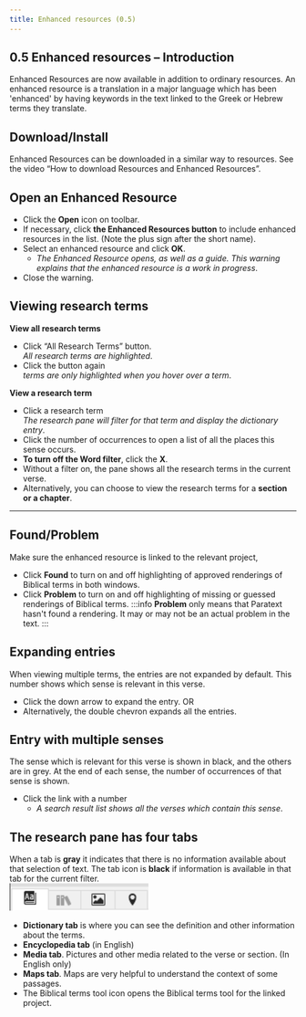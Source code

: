 ```yaml
---
title: Enhanced resources (0.5)
---
```

## 0.5 Enhanced resources – Introduction

Enhanced Resources are now available in addition to ordinary resources. An enhanced resource is a translation in a major language which has been 'enhanced' by having keywords in the text linked to the Greek or Hebrew terms they translate.

## Download/Install

Enhanced Resources can be downloaded in a similar way to resources. See the video “How to download Resources and Enhanced Resources”.

## Open an Enhanced Resource

-  Click the **Open** icon on toolbar.
-  If necessary, click **the Enhanced Resources button** to include enhanced resources in the list. (Note the plus sign after the short name).
-  Select an enhanced resource and click **OK**.  
    -  *The Enhanced Resource opens, as well as a guide. This warning explains that the enhanced resource is a work in progress*.
-  Close the warning.

## Viewing research terms

**View all research terms**
- Click “All Research Terms” button.   
   *All research terms are highlighted*.
- Click the button again  
   *terms are only highlighted when you hover over a term*.

**View a research term**
-  Click a research term  
   *The research pane will filter for that term and display the dictionary entry*. 
-  Click the number of occurrences to open a list of all the places this sense occurs.
-  **To turn off the Word filter**, click the **X**.
-  Without a filter on, the pane shows all the research terms in the current verse. 
-  Alternatively, you can choose to view the research terms for a **section or a chapter**. 
 
-----


## Found/Problem

Make sure the enhanced resource is linked to the relevant project,
-  Click **Found** to turn on and off highlighting of approved renderings of Biblical terms in both windows.
-  Click **Problem** to turn on and off highlighting of missing or guessed renderings of Biblical terms.
:::info
**Problem** only means that Paratext hasn't found a rendering. It may or may not be an actual problem in the text. 
:::
## Expanding entries

When viewing multiple terms, the entries are not expanded by default. This number shows which sense is relevant in this verse.

-  Click the down arrow to expand the entry. OR
-  Alternatively, the double chevron expands all the entries.

## Entry with multiple senses

The sense which is relevant for this verse is shown in black, and the others are in grey. At the end of each sense, the number of occurrences of that sense is shown.

-  Click the link with a number  
    -  *A search result list shows all the verses which contain this sense*.

## The research pane has four tabs

When a tab is **gray** it indicates that there is no information available about that selection of text.
The tab icon is **black** if information is available in that tab for the current filter.  
![](../media/bfb29520568dd7f4b440f74a0775d103.png)
- **Dictionary tab** is where you can see the definition and other information about the terms.
- **Encyclopedia tab** (in English)
- **Media tab**. Pictures and other media related to the verse or section. (In English only)
- **Maps tab**. Maps are very helpful to understand the context of some passages.
- The Biblical terms tool icon opens the Biblical terms tool for the linked project.
